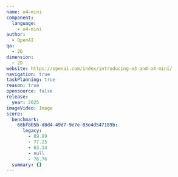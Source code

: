 ```yaml
---
name: o4-mini
component:
  language:
    - o4-mini
author:
  - OpenAI
qa:
  - 2D
dimension:
  - 2D
website: https://openai.com/index/introducing-o3-and-o4-mini/
navigation: true
taskPlanning: true
reason: true
opensource: false
release:
  year: 2025
imageVideo: Image
score:
  benchmark:
    68bf8b5b-d8d4-49d7-9e7e-03e4d547189b:
      legacy:
        - 89.89
        - 77.25
        - 63.14
        - null
        - 76.76
  summary: {}
---
```

